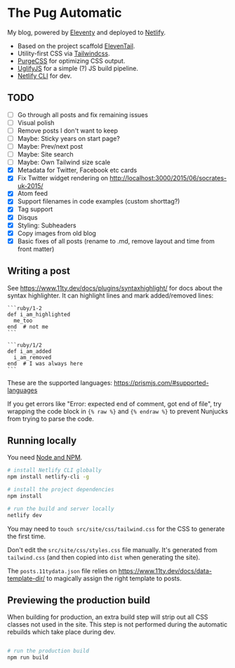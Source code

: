 # The Pug Automatic

My blog, powered by [Eleventy](https://11ty.dev) and deployed to [Netlify](https://netlify.com).

- Based on the project scaffold [ElevenTail](https://github.com/philhawksworth/eleventail).
- Utility-first CSS via [Tailwindcss](https://tailwindcss.com).
- [PurgeCSS](https://www.purgecss.com/) for optimizing CSS output.
- [UglifyJS](https://www.npmjs.com/package/uglify-js) for a simple (?) JS build pipeline.
- [Netlify CLI](https://www.npmjs.com/package/netlify-cli) for dev.

## TODO

- [ ] Go through all posts and fix remaining issues
- [ ] Visual polish
- [ ] Remove posts I don't want to keep
- [ ] Maybe: Sticky years on start page?
- [ ] Maybe: Prev/next post
- [ ] Maybe: Site search
- [ ] Maybe: Own Tailwind size scale
- [x] Metadata for Twitter, Facebook etc cards
- [x] Fix Twitter widget rendering on <http://localhost:3000/2015/06/socrates-uk-2015/>
- [x] Atom feed
- [x] Support filenames in code examples (custom shorttag?)
- [x] Tag support
- [x] Disqus
- [x] Styling: Subheaders
- [x] Copy images from old blog
- [x] Basic fixes of all posts (rename to .md, remove layout and time from front matter)

## Writing a post

See <https://www.11ty.dev/docs/plugins/syntaxhighlight/> for docs about the syntax highlighter. It can highlight lines and mark added/removed lines:

    ```ruby/1-2
    def i_am_highlighted
      me_too
    end  # not me
    ```

    ```ruby/1/2
    def i_am_added
      i_am_removed
    end  # I was always here
    ```

These are the supported languages: <https://prismjs.com/#supported-languages>

If you get errors like "Error: expected end of comment, got end of file", try wrapping the code block in `{% raw %}` and `{% endraw %}` to prevent Nunjucks from trying to parse the code.

## Running locally

You need [Node and NPM](https://nodejs.org/).

```bash
# install Netlify CLI globally
npm install netlify-cli -g

# install the project dependencies
npm install

# run the build and server locally
netlify dev
```

You may need to `touch src/site/css/tailwind.css` for the CSS to generate the first time.

Don't edit the `src/site/css/styles.css` file manually. It's generated from `tailwind.css` (and then copied into `dist` when generating the site).

The `posts.11tydata.json` file relies on <https://www.11ty.dev/docs/data-template-dir/> to magically assign the right template to posts.


## Previewing the production build

When building for production, an extra build step will strip out all CSS classes not used in the site. This step is not performed during the automatic rebuilds which take place during dev.

```bash

# run the production build
npm run build
```
